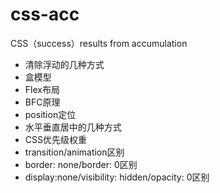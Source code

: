# css-acc
CSS（success）results from accumulation


* 清除浮动的几种方式
* 盒模型
* Flex布局
* BFC原理
* position定位
* 水平垂直居中的几种方式
* CSS优先级权重
* transition/animation区别
* border: none/border: 0区别
* display:none/visibility: hidden/opacity: 0区别





